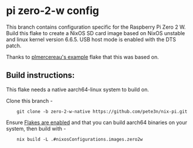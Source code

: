 # pi zero-2-w config
This branch contains configuration specific for the Raspberry Pi Zero 2 W. 
Build this flake to create a NixOS SD card image based on NixOS unstable and
linux kernel version 6.6.5. USB host mode is enabled with the DTS patch.

Thanks to [plmercereau's example](https://github.com/plmercereau/nixos-pi-zero-2)
flake that this was based on.

## Build instructions:
This flake needs a native aarch64-linux system to build on.

Clone this branch -
```
    git clone -b zero-2-w-native https://github.com/pete3n/nix-pi.git
```
Ensure [Flakes are enabled](https://nixos.wiki/wiki/Flakes) and that you can build 
aarch64 binaries on your system, then build with -
```
    nix build -L .#nixosConfigurations.images.zero2w
```
